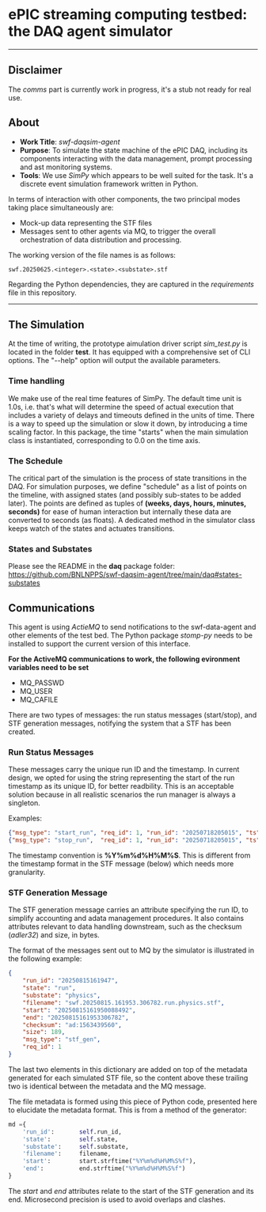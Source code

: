 # ePIC streaming computing testbed: the DAQ agent simulator

---

## Disclaimer

The _comms_ part is currently work in progress, it's a stub not ready for real use.

## About
* __Work Title__: _swf-daqsim-agent_
* __Purpose__: To simulate the state machine of the ePIC DAQ, including its components interacting
with the data management, prompt processing and ast monitoring systems.
* __Tools__: We use _SimPy_ which appears to be well suited for the task. It's a discrete event
simulation framework written in Python.

In terms of interaction with other components, the two principal modes taking
place simultaneously are:

* Mock-up data representing the STF files
* Messages sent to other agents via MQ, to trigger the overall orchestration
of data distribution and processing.

The working version of the file names is as follows:

```
swf.20250625.<integer>.<state>.<substate>.stf
```

Regarding the Python dependencies, they are captured in the _requirements_ file in this repository.

---

## The Simulation

At the time of writing, the prototype aimulation driver script *sim_test.py* is located in the
folder **test**. It has equipped with a comprehensive set of CLI options. The "--help"
option will output the available parameters.

### Time handling

We make use of the real time features of SimPy. The default time unit is 1.0s, i.e.
that's what will determine the speed of actual execution that includes a variety of
delays and timeouts defined in the units of time. There is a way to speed up the
simulation or slow it down, by introducing a time scaling factor. In this package,
the time "starts" when the main simulation class is instantiated, corresponding
to 0.0 on the time axis.

### The Schedule

The critical part of the simulation is the process of state transitions in the DAQ.
For simulation purposes, we define "schedule" as a list of points on the timeline,
with assigned states (and possibly sub-states to be added later). The points are
defined as tuples of **(weeks, days, hours, minutes, seconds)** for ease of human interaction
but internally these data are converted to seconds (as floats). A dedicated method
in the simulator class keeps watch of the states and actuates transitions.

### States and Substates

Please see the README in the **daq** package folder:
https://github.com/BNLNPPS/swf-daqsim-agent/tree/main/daq#states-substates

## Communications

This agent is using _ActieMQ_ to send notifications to the swf-data-agent and other elements of the test bed.
The Python package _stomp-py_ needs to be installed to support the current version of this interface.

**For the ActiveMQ communications to work, the following evironment variables need to be set**
* MQ_PASSWD
* MQ_USER
* MQ_CAFILE


There are two types of messages: the run status messages (start/stop), and STF generation messages,
notifying the system that a STF has been created.

### Run Status Messages

These messages carry the unique run ID and the timestamp. In current design, we opted for using
the string representing the start of the run timestamp as its unique ID, for better readbility.
This is an acceptable solution because in all realistic scenarios the run manager is always
a singleton.

Examples:

```json
{"msg_type": "start_run", "req_id": 1, "run_id": "20250718205015", "ts": "20250718205015"}
{"msg_type": "stop_run",  "req_id": 1, "run_id": "20250718205015", "ts": "20250718205017"}
```

The timestamp convention is **%Y%m%d%H%M%S**. This is different from the timestamp format
in the STF message (below) which needs more granularity.

### STF Generation Message

The STF generation message carries an attribute specifying the run ID, to simplify
accounting and adata management procedures. It also contains attributes relevant
to data handling downstream, such as the checksum (_adler32_) and size, in bytes.

The format of the messages sent out to MQ by the simulator is illustrated in
the following example:

```json
{
    "run_id": "20250815161947",
    "state": "run",
    "substate": "physics",
    "filename": "swf.20250815.161953.306782.run.physics.stf",
    "start": "20250815161950088492",
    "end": "20250815161953306782",
    "checksum": "ad:1563439560",
    "size": 189,
    "msg_type": "stf_gen",
    "req_id": 1
}
```

The last two elements in this dictionary are added on top of the metadata generated
for each simulated STF file, so the content above these trailing two is identical
between the metadata and the MQ message.

The file metadata is formed using this piece of Python code, presented here to elucidate
the metadata format. This is from a method of the generator:

```python
md ={
    'run_id':       self.run_id,
    'state':        self.state,
    'substate':     self.substate,
    'filename':     filename,
    'start':        start.strftime("%Y%m%d%H%M%S%f"),
    'end':          end.strftime("%Y%m%d%H%M%S%f")
}
```

The _start_ and _end_ attributes relate to the start of the STF generation and its end.
Microsecond precision is used to avoid overlaps and clashes.


